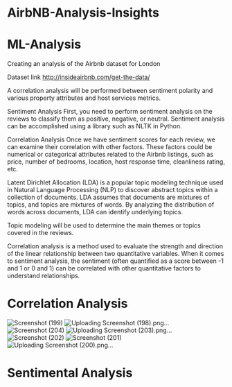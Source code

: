 
# AirbNB-Analysis-Insights

# ML-Analysis
Creating an analysis of the Airbnb dataset for London

Dataset link http://insideairbnb.com/get-the-data/

A correlation analysis will be performed between sentiment polarity and various property attributes and host services metrics.

Sentiment Analysis First, you need to perform sentiment analysis on the reviews to classify them as positive, negative, or neutral. Sentiment analysis can be accomplished using a library such as NLTK in Python.

Correlation Analysis Once we have sentiment scores for each review, we can examine their correlation with other factors. These factors could be numerical or categorical attributes related to the Airbnb listings, such as price, number of bedrooms, location, host response time, cleanliness rating, etc.

Latent Dirichlet Allocation (LDA) is a popular topic modeling technique used in Natural Language Processing (NLP) to discover abstract topics within a collection of documents. LDA assumes that documents are mixtures of topics, and topics are mixtures of words. By analyzing the distribution of words across documents, LDA can identify underlying topics.

Topic modeling will be used to determine the main themes or topics covered in the reviews. 

Correlation analysis is a method used to evaluate the strength and direction of the linear relationship between two quantitative variables. When it comes to sentiment analysis, the sentiment (often quantified as a score between -1 and 1 or 0 and 1) can be correlated with other quantitative factors to understand relationships.
# Correlation Analysis
![Screenshot (199)](https://github.com/YJSANTY/AirbNB-Analysis-Insights/assets/115713790/2c49c028-522d-419b-85c3-4fd020fce6ad)
![Uploading Screenshot (198).png…]()
![Screenshot (204)](https://github.com/YJSANTY/AirbNB-Analysis-Insights/assets/115713790/f5caf55f-3981-476d-955b-e96f77c8b87f)
![Uploading Screenshot (203).png…]()
![Screenshot (202)](https://github.com/YJSANTY/AirbNB-Analysis-Insights/assets/115713790/34566447-8cfa-42eb-aced-45ed96dfcf9f)
![Screenshot (201)](https://github.com/YJSANTY/AirbNB-Analysis-Insights/assets/115713790/bacdee3c-cb00-4975-9adc-e561e3c8fa90)
![Uploading Screenshot (200).png…]()

# Sentimental Analysis

